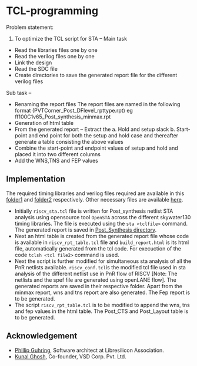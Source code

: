 # TCL-programming
Problem statement:
    
1. To optimize the TCL script for STA – Main task

  - Read the libraries files one by one
  - Read the verilog files one by one 
  - Link the design
  - Read the SDC file
  - Create directories to save the generated report file for the different verilog files  

Sub task – 
 - Renaming the report files
       The report files are named in the following format (PVTCorner_Post_DFlevel_rpttype.rpt) eg ff100C1v65_Post_synthesis_minmax.rpt
 -  Generation of html table
   - From the generated report – Extract the 
     a. Hold and setup slack b. Start-point and end point for both the setup and hold case and thereafter generate a table consisting the above values
   - Combine the start-point and endpoint values of setup and hold and placed it into two different columns
   - Add the WNS,TNS and FEP values

## Implementation

   The required timing libraries and verilog files required are available in this [folder1](https://github.com/Geetima2021/vsdpcvrd/tree/main/resources) and [folder2](https://github.com/Geetima2021/vsdpcvrd/tree/main/resources/openlane_opensta/verilog) respectively. Other necessary files are available [here](https://github.com/Geetima2021/TCL-programming/tree/main/resources).
    
- Initially ``riscv_sta.tcl`` file is written for Post_synthesis netlist STA analysis using opensource tool ``OpenSTA`` across the different skywater130 timing libraries. The file is executed using the ``sta <tclfile>`` command. The generated report is saved in [Post_Synthesis directory](https://github.com/Geetima2021/TCL-programming/tree/main/resources/Post_Synthesis).
- Next an html table is created from the generated report file whose code is available in ``riscv_rpt_table.tcl`` file and ``build_report.html`` is its html file, automatically generated from the tcl code. For execuction of the code ``tclsh <tcl file2>`` command is used.
- Next the script is further modified for simultaneous sta analysis of all the PnR netlists available. ``riscv_conf.tcl``is the modified tcl file used in sta analysis of the different netlist use in PnR flow of RISCV [Note: The netlists and the spef file are generated using openLANE flow]. The generated reports are saved in their respective folder. Apart from the minmax report, wns and tns report are also generated. The Fep report is to be generated.
- The script ``riscv_rpt_table.tcl`` is to be modified to append the wns, tns and fep values in the html table. The Post_CTS and Post_Layout table is to be generated.

 
 ## Acknowledgement
 
- [Phillip Guhring](https://github.com/thesourcerer8), Software architect at Libresilicon Association.
- [Kunal Ghosh](https://github.com/kunalg123), Co-founder, VSD Corp. Pvt. Ltd.
 
